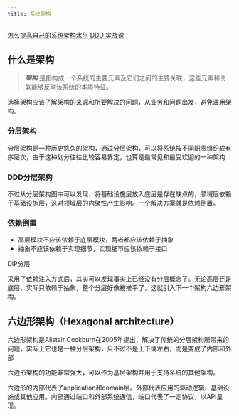 ```yaml
---
title: 系统架构
---
```



[怎么提高自己的系统架构水平](https://my.oschina.net/u/4662964/blog/5135740)
[DDD 实战课](https://zq99299.github.io/note-book2/ddd/)

## 什么是架构

> **_架构_**  是指构成一个系统的主要元素及它们之间的主要关联，这些元素和关联能够反映该系统的本质特征。

选择架构应该了解架构的来源和所要解决的问题，从业务和问题出发，避免滥用架构。

### 分层架构

分层架构是一种历史悠久的架构，通过分层架构，可以将系统按不同职责组织成有序层次，由于这种划分往往比较容易界定，也算是最常见和最受欢迎的一种架构


### DDD分层架构

不过从分层架构图中可以发现，将基础设施层放入底层是存在缺点的，领域层依赖于基础设施层，这对领域层的内聚性产生影响。一个解决方案就是依赖倒置。


### 依赖倒置

- 高层模块不应该依赖于底层模块，两者都应该依赖于抽象
- 抽象不应该依赖于实现细节，实现细节应该依赖于接口

DIP分层

采用了依赖注入方式后，其实可以发现事实上已经没有分层概念了。无论高层还是底层，实际只依赖于抽象，整个分层好像被推平了，这就引入下一个架构六边形架构。

## 六边形架构（Hexagonal architecture）

六边形架构是Alistair Cockburn在2005年提出，解决了传统的分层架构所带来的问题，实际上它也是一种分层架构，只不过不是上下或左右，而是变成了内部和外部

六边形架构的功能非常强大，可以作为基层架构并用于支持系统的其他架构。


六边形的内部代表了application和domain层。外部代表应用的驱动逻辑、基础设施或其他应用。内部通过端口和外部系统通信，端口代表了一定协议，以API呈现。
